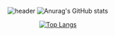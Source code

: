 <center>
  

<div align="center">

![header](https://capsule-render.vercel.app/api?type=venom&color=D1F2EB&height=200&section=header&text=Welcome%20to%20ZANSOL%20World&fontSize=40&fontColor=48C9B0)
![Anurag's GitHub stats](https://github-readme-stats.vercel.app/api?username=anuraghazra&show_icons=true&theme=aura)

[![Top Langs](https://github-readme-stats.vercel.app/api/top-langs/?username=jyansol&layout=pie)](https://github.com/anuraghazra/github-readme-stats)  

</div>

</center>


